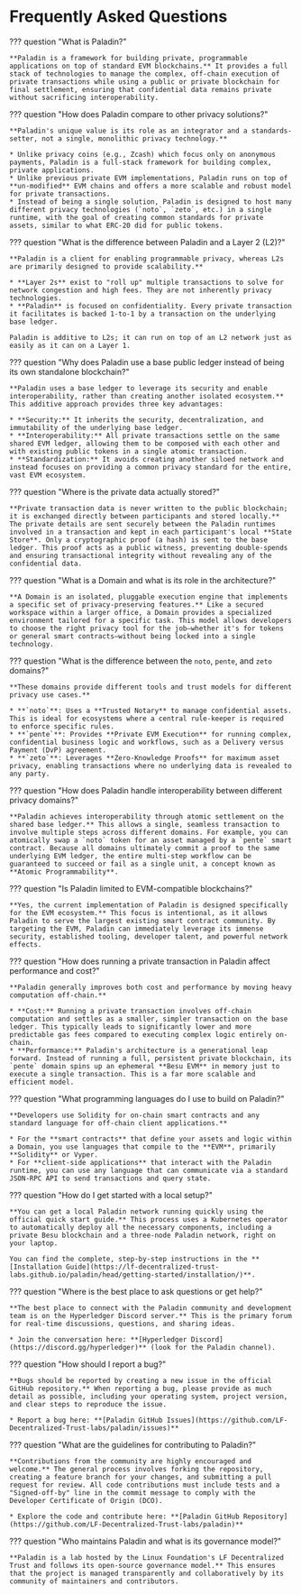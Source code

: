 # Frequently Asked Questions
??? question "What is Paladin?"

    **Paladin is a framework for building private, programmable applications on top of standard EVM blockchains.** It provides a full stack of technologies to manage the complex, off-chain execution of private transactions while using a public or private blockchain for final settlement, ensuring that confidential data remains private without sacrificing interoperability.

??? question "How does Paladin compare to other privacy solutions?"

    **Paladin's unique value is its role as an integrator and a standards-setter, not a single, monolithic privacy technology.**

    * Unlike privacy coins (e.g., Zcash) which focus only on anonymous payments, Paladin is a full-stack framework for building complex, private applications.
    * Unlike previous private EVM implementations, Paladin runs on top of **un-modified** EVM chains and offers a more scalable and robust model for private transactions.
    * Instead of being a single solution, Paladin is designed to host many different privacy technologies (`noto`, `zeto`, etc.) in a single runtime, with the goal of creating common standards for private assets, similar to what ERC-20 did for public tokens.

??? question "What is the difference between Paladin and a Layer 2 (L2)?"

    **Paladin is a client for enabling programmable privacy, whereas L2s are primarily designed to provide scalability.**

    * **Layer 2s** exist to "roll up" multiple transactions to solve for network congestion and high fees. They are not inherently privacy technologies.
    * **Paladin** is focused on confidentiality. Every private transaction it facilitates is backed 1-to-1 by a transaction on the underlying base ledger.

    Paladin is additive to L2s; it can run on top of an L2 network just as easily as it can on a Layer 1.

??? question "Why does Paladin use a base public ledger instead of being its own standalone blockchain?"

    **Paladin uses a base ledger to leverage its security and enable interoperability, rather than creating another isolated ecosystem.** This additive approach provides three key advantages:

    * **Security:** It inherits the security, decentralization, and immutability of the underlying base ledger.
    * **Interoperability:** All private transactions settle on the same shared EVM ledger, allowing them to be composed with each other and with existing public tokens in a single atomic transaction.
    * **Standardization:** It avoids creating another siloed network and instead focuses on providing a common privacy standard for the entire, vast EVM ecosystem.

??? question "Where is the private data actually stored?"

    **Private transaction data is never written to the public blockchain; it is exchanged directly between participants and stored locally.** The private details are sent securely between the Paladin runtimes involved in a transaction and kept in each participant's local **State Store**. Only a cryptographic proof (a hash) is sent to the base ledger. This proof acts as a public witness, preventing double-spends and ensuring transactional integrity without revealing any of the confidential data.

??? question "What is a Domain and what is its role in the architecture?"

    **A Domain is an isolated, pluggable execution engine that implements a specific set of privacy-preserving features.** Like a secured workspace within a larger office, a Domain provides a specialized environment tailored for a specific task. This model allows developers to choose the right privacy tool for the job—whether it's for tokens or general smart contracts—without being locked into a single technology.

??? question "What is the difference between the `noto`, `pente`, and `zeto` domains?"

    **These domains provide different tools and trust models for different privacy use cases.**

    * **`noto`**: Uses a **Trusted Notary** to manage confidential assets. This is ideal for ecosystems where a central rule-keeper is required to enforce specific rules.
    * **`pente`**: Provides **Private EVM Execution** for running complex, confidential business logic and workflows, such as a Delivery versus Payment (DvP) agreement.
    * **`zeto`**: Leverages **Zero-Knowledge Proofs** for maximum asset privacy, enabling transactions where no underlying data is revealed to any party.

??? question "How does Paladin handle interoperability between different privacy domains?"

    **Paladin achieves interoperability through atomic settlement on the shared base ledger.** This allows a single, seamless transaction to involve multiple steps across different domains. For example, you can atomically swap a `noto` token for an asset managed by a `pente` smart contract. Because all domains ultimately commit a proof to the same underlying EVM ledger, the entire multi-step workflow can be guaranteed to succeed or fail as a single unit, a concept known as **Atomic Programmability**.

??? question "Is Paladin limited to EVM-compatible blockchains?"

    **Yes, the current implementation of Paladin is designed specifically for the EVM ecosystem.** This focus is intentional, as it allows Paladin to serve the largest existing smart contract community. By targeting the EVM, Paladin can immediately leverage its immense security, established tooling, developer talent, and powerful network effects.

??? question "How does running a private transaction in Paladin affect performance and cost?"

    **Paladin generally improves both cost and performance by moving heavy computation off-chain.**

    * **Cost:** Running a private transaction involves off-chain computation and settles as a smaller, simpler transaction on the base ledger. This typically leads to significantly lower and more predictable gas fees compared to executing complex logic entirely on-chain.
    * **Performance:** Paladin's architecture is a generational leap forward. Instead of running a full, persistent private blockchain, its `pente` domain spins up an ephemeral **Besu EVM** in memory just to execute a single transaction. This is a far more scalable and efficient model.

??? question "What programming languages do I use to build on Paladin?"

    **Developers use Solidity for on-chain smart contracts and any standard language for off-chain client applications.**

    * For the **smart contracts** that define your assets and logic within a Domain, you use languages that compile to the **EVM**, primarily **Solidity** or Vyper.
    * For **client-side applications** that interact with the Paladin runtime, you can use any language that can communicate via a standard JSON-RPC API to send transactions and query state.

??? question "How do I get started with a local setup?"

    **You can get a local Paladin network running quickly using the official quick start guide.** This process uses a Kubernetes operator to automatically deploy all the necessary components, including a private Besu blockchain and a three-node Paladin network, right on your laptop.

    You can find the complete, step-by-step instructions in the **[Installation Guide](https://lf-decentralized-trust-labs.github.io/paladin/head/getting-started/installation/)**.

??? question "Where is the best place to ask questions or get help?"

    **The best place to connect with the Paladin community and development team is on the Hyperledger Discord server.** This is the primary forum for real-time discussions, questions, and sharing ideas.

    * Join the conversation here: **[Hyperledger Discord](https://discord.gg/hyperledger)** (look for the Paladin channel).

??? question "How should I report a bug?"

    **Bugs should be reported by creating a new issue in the official GitHub repository.** When reporting a bug, please provide as much detail as possible, including your operating system, project version, and clear steps to reproduce the issue.

    * Report a bug here: **[Paladin GitHub Issues](https://github.com/LF-Decentralized-Trust-labs/paladin/issues)**

??? question "What are the guidelines for contributing to Paladin?"

    **Contributions from the community are highly encouraged and welcome.** The general process involves forking the repository, creating a feature branch for your changes, and submitting a pull request for review. All code contributions must include tests and a "Signed-off-by" line in the commit message to comply with the Developer Certificate of Origin (DCO).

    * Explore the code and contribute here: **[Paladin GitHub Repository](https://github.com/LF-Decentralized-Trust-labs/paladin)**

??? question "Who maintains Paladin and what is its governance model?"

    **Paladin is a lab hosted by the Linux Foundation's LF Decentralized Trust and follows its open-source governance model.** This ensures that the project is managed transparently and collaboratively by its community of maintainers and contributors.